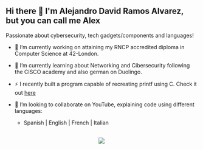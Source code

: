 ## Hi there 👋 I'm Alejandro David Ramos Alvarez, but you can call me Alex

Passionate about cybersecurity, tech gadgets/components and languages!

- 🔭 I’m currently working on attaining my RNCP accredited diploma in Computer Science at 42-London.

- 🌱 I’m currently learning about Networking and Cibersecurity following the CISCO academy and also german on Duolingo.

- ⚡ I recently built a program capable of recreating printf using C. Check it out [here](https://github.com/Alejandro-Ramos-42/printf)

- 👯 I’m looking to collaborate on YouTube, explaining code using different languages:
  - Spanish | English | French | Italian
<br><br>    
 <p align="center">
  <a href="https://skillicons.dev">
    <img src="https://skillicons.dev/icons?i=gmail,linkedin,discord,windows,linux,debian,ubuntu,kali,github,vim,neovim,c" />
  </a>
</p>

<!--
**Alejandro-Ramos-42/Alejandro-Ramos-42** is a ✨ _special_ ✨ repository because its `README.md` (this file) appears on your GitHub profile.

Here are some ideas to get you started:

- 🔭 I’m currently working on ...
- 🌱 I’m currently learning ...
- 👯 I’m looking to collaborate on ...
- 🤔 I’m looking for help with ...
- 💬 Ask me about ...
- 📫 How to reach me: ...
- 😄 Pronouns: ...
- ⚡ Fun fact: ...
-->
